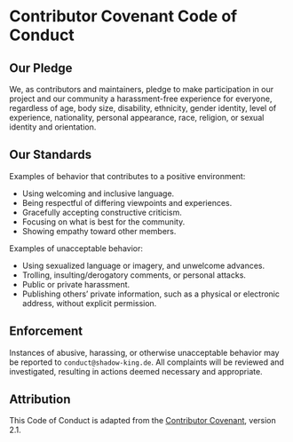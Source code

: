 # Contributor Covenant Code of Conduct

## Our Pledge

We, as contributors and maintainers, pledge to make participation in our project and our community a harassment-free experience for everyone, regardless of age, body size, disability, ethnicity, gender identity, level of experience, nationality, personal appearance, race, religion, or sexual identity and orientation.

## Our Standards

Examples of behavior that contributes to a positive environment:
- Using welcoming and inclusive language.
- Being respectful of differing viewpoints and experiences.
- Gracefully accepting constructive criticism.
- Focusing on what is best for the community.
- Showing empathy toward other members.

Examples of unacceptable behavior:
- Using sexualized language or imagery, and unwelcome advances.
- Trolling, insulting/derogatory comments, or personal attacks.
- Public or private harassment.
- Publishing others’ private information, such as a physical or electronic address, without explicit permission.

## Enforcement

Instances of abusive, harassing, or otherwise unacceptable behavior may be reported to `conduct@shadow-king.de`. All complaints will be reviewed and investigated, resulting in actions deemed necessary and appropriate.

## Attribution

This Code of Conduct is adapted from the [Contributor Covenant](https://www.contributor-covenant.org), version 2.1.
